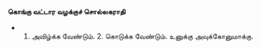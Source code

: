 **கொங்கு வட்டார வழக்குச் சொல்லகராதி**
- 1. அவிழ்க்க வேண்டும். 2. கொடுக்க வேண்டும். உனுக்கு அவுக்கோனுமாக்கு.


